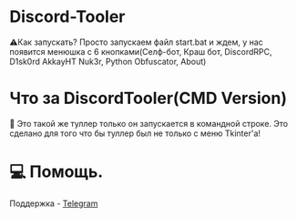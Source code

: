 # Discord-Tooler

⚠️Как запускать? Просто запускаем файл start.bat и ждем, у нас появится менюшка с 6 кнопками(Селф-бот, Краш бот, DiscordRPC, D1sk0rd AkkayHT Nuk3r, Python Obfuscator, About)
# Что за DiscordTooler(CMD Version)

:page_facing_up: Это такой же туллер только он запускается в командной строке. Это сделано для того что бы туллер был не только с меню Tkinter'а!
# 💻 Помощь.
Поддержка - [Telegram](https://t.me/UcKAHDEP)
